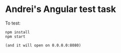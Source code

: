 Andrei's Angular test task
==========================

To test:
```
npm install
npm start

(and it will open on 0.0.0.0:8080)
```
